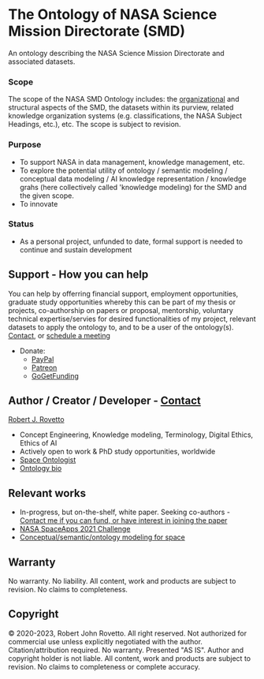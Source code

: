 # The Ontology of NASA Science Mission Directorate (SMD)

An ontology describing the NASA Science Mission Directorate and associated datasets.

### Scope
The scope of the NASA SMD Ontology includes: the [organizational](https://science.nasa.gov/about-us/leadership/org-chart) and structural aspects of the SMD, the datasets within its purview, related knowledge organization systems (e.g. classifications, the NASA Subject Headings, etc.), etc.
The scope is subject to revision.

### Purpose
* To support NASA in data management, knowledge management, etc.
* To explore the potential utility of ontology / semantic modeling / conceptual data modeling / AI knowledge representation / knowledge grahs (here collectively called 'knowledge modeling) for the SMD and the given scope.
* To innovate

### Status
- As a personal project, unfunded to date, formal support is needed to continue and sustain development 

## Support - How you can help
You can help by offerring financial support, employment opportunities, graduate study opportunities whereby this can be part of my thesis or projects, co-authorship on papers or proposal, mentorship, voluntary technical expertise/servies for desired functionalities of my project, relevant datasets to apply the ontology to, and to be a user of the ontology(s). [Contact](https://ontospace.wordpress.com/contact), or [schedule a meeting](https://tinyurl.com/hm8wu2sa) 

* Donate: 
  * [PayPal](https://tinyurl.com/donateViaPayPalrr)
  * [Patreon](https://tinyurl.com/y9qegjsh)
  * [GoGetFunding](https://gogetfunding.com/?p=6893352)
  
## Author / Creator / Developer - [Contact](https://ontospace.wordpress.com/contact)
[Robert J. Rovetto](http://orcid.org/0000-0003-3835-7817) 
* Concept Engineering, Knowledge modeling, Terminology, Digital Ethics, Ethics of AI 
* Actively open to work & PhD study opportunities, worldwide
* [Space Ontologist](https://purl.org/space-ontology)
* [Ontology bio](https://ontologforum.org/index.php/RobertRovetto)

## Relevant works 
- In-progress, but on-the-shelf, white paper. Seeking co-authors - [Contact me if you can fund, or have interest in joining the paper](https://ontospace.wordpress.com/contact)
- [NASA SpaceApps 2021 Challenge](https://github.com/rrovetto/NASA-Spaceapps-2021-Challenge)
- [Conceptual/semantic/ontology modeling for space](https://purl.org/space-ontology)

## Warranty 
No warranty. No liability. All content, work and products are subject to revision. No claims to completeness.  

## Copyright
© 2020-2023, Robert John Rovetto. All right reserved.
Not authorized for commercial use unless explicitly negotiated with the author. Citation/attribution required.
No warranty. Presented "AS IS". Author and copyright holder is not liable. All content, work and products are subject to revision. No claims to completeness or complete accuracy.
